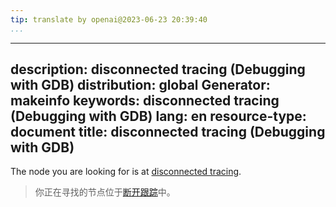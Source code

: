 ```yaml
---
tip: translate by openai@2023-06-23 20:39:40
...
```

---
description: disconnected tracing (Debugging with GDB)
distribution: global
Generator: makeinfo
keywords: disconnected tracing (Debugging with GDB)
lang: en
resource-type: document
title: disconnected tracing (Debugging with GDB)
---

The node you are looking for is at [disconnected tracing](Starting-and-Stopping-Trace-Experiments.html#disconnected-tracing).

> 你正在寻找的节点位于[断开跟踪](Starting-and-Stopping-Trace-Experiments.html#disconnected-tracing)中。
